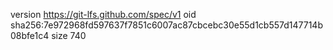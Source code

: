 version https://git-lfs.github.com/spec/v1
oid sha256:7e972968fd597637f7851c6007ac87cbcebc30e55d1cb557d147714b08bfe1c4
size 740
